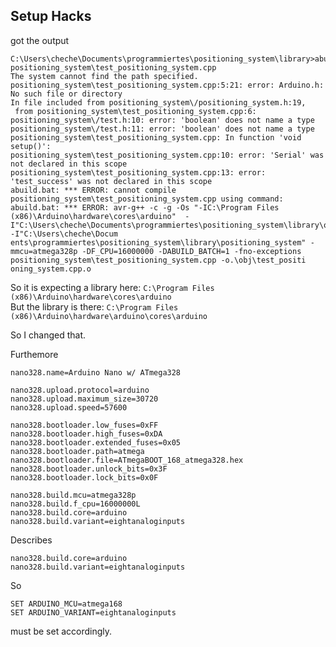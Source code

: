 Setup Hacks
-----------

got the output 
    
    C:\Users\cheche\Documents\programmiertes\positioning_system\library>abuild.bat positioning_system\test_positioning_system.cpp
    The system cannot find the path specified.
    positioning_system\test_positioning_system.cpp:5:21: error: Arduino.h: No such file or directory
    In file included from positioning_system\/positioning_system.h:19,
     from positioning_system\test_positioning_system.cpp:6:
    positioning_system\/test.h:10: error: 'boolean' does not name a type
    positioning_system\/test.h:11: error: 'boolean' does not name a type
    positioning_system\test_positioning_system.cpp: In function 'void setup()':
    positioning_system\test_positioning_system.cpp:10: error: 'Serial' was not declared in this scope
    positioning_system\test_positioning_system.cpp:13: error: 'test_success' was not declared in this scope
    abuild.bat: *** ERROR: cannot compile positioning_system\test_positioning_system.cpp using command:
    abuild.bat: *** ERROR: avr-g++ -c -g -Os "-IC:\Program Files (x86)\Arduino\hardware\cores\arduino"  -I"C:\Users\cheche\Documents\programmiertes\positioning_system\library\obj" -I"C:\Users\cheche\Docum
    ents\programmiertes\positioning_system\library\positioning_system" -mmcu=atmega328p -DF_CPU=16000000 -DABUILD_BATCH=1 -fno-exceptions positioning_system\test_positioning_system.cpp -o.\obj\test_positi
    oning_system.cpp.o

So it is expecting a library here: `C:\Program Files (x86)\Arduino\hardware\cores\arduino`  
But the library is there: `C:\Program Files (x86)\Arduino\hardware\arduino\cores\arduino`

So I changed that.

Furthemore
    
    nano328.name=Arduino Nano w/ ATmega328
    
    nano328.upload.protocol=arduino
    nano328.upload.maximum_size=30720
    nano328.upload.speed=57600
    
    nano328.bootloader.low_fuses=0xFF
    nano328.bootloader.high_fuses=0xDA
    nano328.bootloader.extended_fuses=0x05
    nano328.bootloader.path=atmega
    nano328.bootloader.file=ATmegaBOOT_168_atmega328.hex
    nano328.bootloader.unlock_bits=0x3F
    nano328.bootloader.lock_bits=0x0F
    
    nano328.build.mcu=atmega328p
    nano328.build.f_cpu=16000000L
    nano328.build.core=arduino
    nano328.build.variant=eightanaloginputs

Describes 

    nano328.build.core=arduino
    nano328.build.variant=eightanaloginputs

So 

	SET ARDUINO_MCU=atmega168
	SET ARDUINO_VARIANT=eightanaloginputs

must be set accordingly.
